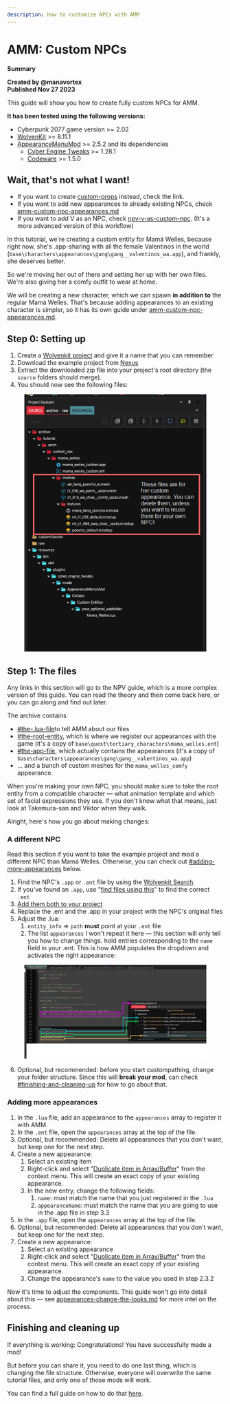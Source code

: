 ```yaml
---
description: How to customize NPCs with AMM
---
```


# AMM: Custom NPCs

**Summary**

**Created by @manavortex**\
**Published Nov 27 2023**

This guide will show you how to create fully custom NPCs for AMM.&#x20;

**It has been tested using the following versions:**

* Cyberpunk 2077 game version >= 2.02
* [WolvenKit](https://github.com/WolvenKit/WolvenKit-nightly-releases/releases) >= 8.11.1
* [AppearanceMenuMod](https://www.nexusmods.com/cyberpunk2077/mods/790) >= 2.5.2 and its dependencies
  * [Cyber Engine Tweaks](https://www.nexusmods.com/cyberpunk2077/mods/107) >= 1.28.1
  * [Codeware](https://www.nexusmods.com/cyberpunk2077/mods/7780) >= 1.5.0

## Wait, that's not what I want!

* If you want to create [custom-props](../../everything-else/custom-props/ "mention") instead, check the link.
* If you want to add new appearances to already existing NPCs, check [amm-custom-npc-appearances.md](amm-custom-npc-appearances.md "mention")
* If you want to add V as an NPC, check [npv-v-as-custom-npc](../npv-v-as-custom-npc/ "mention"). (It's a more advanced version of this workflow)

In this tutorial, we're creating a custom entity for Mamá Welles, because right now, she's .app-sharing with all the female Valentinos in the world (`base\characters\appearances\gang\gang__valentinos_wa.app`), and frankly, she deserves better.&#x20;

So we're moving her out of there and setting her up with her own files. We're also giving her a comfy outfit to wear at home.

We will be creating a new character, which we can spawn **in addition to** the regular Mamá Welles. That's because adding appearances to an existing character is simpler, so it has its own guide under [amm-custom-npc-appearances.md](amm-custom-npc-appearances.md "mention").

## Step 0: Setting up

1. Create a [Wolvenkit project](https://app.gitbook.com/s/-MP\_ozZVx2gRZUPXkd4r/wolvenkit-app/usage/wolvenkit-projects) and give it a name that you can remember
2. Download the example project from [Nexus](https://www.nexusmods.com/cyberpunk2077/mods/11268/)
3. Extract the downloaded zip file into your project's root directory (the `source` folders should merge).
4. You should now see the following files:

<figure><img src="../../../../.gitbook/assets/custom_npc_files.png" alt=""><figcaption></figcaption></figure>

## Step 1: The files

Any links in this section will go to the NPV guide, which is a more complex version of this guide. You can read the theory and then come back here, or you can go along and find out later.

The archive contains&#x20;

* [#the-.lua-file](../npv-v-as-custom-npc/npv-creating-a-custom-npc.md#the-.lua-file "mention")to tell AMM about our files
* [#the-root-entity](../npv-v-as-custom-npc/npv-creating-a-custom-npc.md#the-root-entity "mention"), which is where we register our appearances with the game (it's a copy of `base\quest\tertiary_characters\mama_welles.ent`)
* [#the-app-file](../npv-v-as-custom-npc/npv-creating-a-custom-npc.md#the-app-file "mention"), which actually contains the appearances (it's a copy of `base\characters\appearances\gang\gang__valentinos_wa.app`)
* … and a bunch of custom meshes for the `mama_welles_comfy` appearance.

When you're making your own NPC, you should make sure to take the root entity from a compatible character — what animation template and which set of facial expressions they use. If you don't know what that means, just look at Takemura-san and Viktor when they walk.

Alright, here's how you go about making changes:

### A different NPC

Read this section if you want to take the example project and mod a different NPC than Mamá Welles. Otherwise, you can check out [#adding-more-appearances](./#adding-more-appearances "mention") below.

1. Find the NPC's `.app` or `.ent` file by using the [Wolvenkit Search](https://app.gitbook.com/s/-MP\_ozZVx2gRZUPXkd4r/wolvenkit-app/usage/wolvenkit-search-finding-files).
2. If you've found an `.app`, use "[find files using this](https://app.gitbook.com/s/-MP\_ozZVx2gRZUPXkd4r/wolvenkit-app/editor/asset-browser#find-files-using-this)" to find the correct `.ent`
3. [Add them both to your project](https://app.gitbook.com/s/-MP\_ozZVx2gRZUPXkd4r/wolvenkit-app/editor/asset-browser#adding-files-to-projects)
4. Replace the .ent and the .app in your project with the NPC's original files
5. Adjust the .lua:&#x20;
   1. `entity_info` => `path` **must** point at your `.ent` file
   2. The list `appearances` I won't repeat it here — this section will only tell you how to change things.  hold entries corresponding to the `name` field in your .ent. This is how AMM populates the dropdown and activates the right appearance:

<figure><img src="../../../../.gitbook/assets/amm_custom_npc_lua_to_ent.png" alt=""><figcaption></figcaption></figure>

6. Optional, but recommended: before you start custompathing, change your folder structure. Since this will **break your mod**, can check [#finishing-and-cleaning-up](./#finishing-and-cleaning-up "mention") for how to go about that.

### Adding more appearances

1. In the `.lua` file, add an appearance to the `appearances` array to register it with AMM.
2. In the `.ent` file, open the `appearances` array at the top of the file.
3. Optional, but recommended: Delete all appearances that you don't want, but keep one for the next step.
4. Create a new appearance:
   1. Select an existing item
   2. Right-click and select "[Duplicate item in Array/Buffer](https://app.gitbook.com/s/-MP\_ozZVx2gRZUPXkd4r/wolvenkit-app/editor/file-editor#duplicate-item-in-array-buffer "mention")" from the context menu. This will create an exact copy of your existing appearance.
   3. In the new entry, change the following fields:
      1. `name`: must match the name that you just registered in the `.lua`
      2. `appearanceName`: must match the name that you are going to use in the .app file in step 3.3
5. In the `.app` file, open the `appearances` array at the top of the file.&#x20;
6. Optional, but recommended: Delete all appearances that you don't want, but keep one for the next step.
7. Create a new appearance:
   1. Select an existing appearance
   2. Right-click and select "[Duplicate item in Array/Buffer](https://app.gitbook.com/s/-MP\_ozZVx2gRZUPXkd4r/wolvenkit-app/editor/file-editor#duplicate-item-in-array-buffer "mention")" from the context menu. This will create an exact copy of your existing appearance.
   3. Change the appearance's `name` to the value you used in step 2.3.2

Now it's time to adjust the components. This guide won't go into detail about this — see [appearances-change-the-looks.md](../appearances-change-the-looks.md "mention") for more intel on the process.

## Finishing and cleaning up

If everything is working: Congratulations! You have successfully made a mod!

But before you can share it, you need to do one last thing, which is changing the file structure. Otherwise, everyone will overwrite the same tutorial files, and only one of those mods will work.

You can find a full guide on how to do that [here](../../everything-else/moving-and-renaming-in-existing-projects.md).

